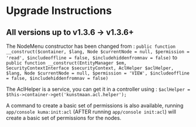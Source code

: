 Upgrade Instructions
====================

## All versions up to v1.3.6 -> v1.3.6+

The NodeMenu constructor has been changed from :
```public function __construct($container, $lang, Node $currentNode = null, $permission = 'read', $includeoffline = false, $includehiddenfromnav = false)```
to
```public function __construct(EntityManager $em, SecurityContextInterface $securityContext, AclHelper $aclHelper, $lang, Node $currentNode = null, $permission = 'VIEW', $includeoffline = false, $includehiddenfromnav = false)```

The AclHelper is a service, you can get it in a controller using : ```$aclHelper = $this->container->get('kunstmaan.acl.helper');```

A command to create a basic set of permissions is also available, running ```app/console kuma:init:acl```
(AFTER running ```app/console init:acl```) will create a basic set of permissions for the nodes.
